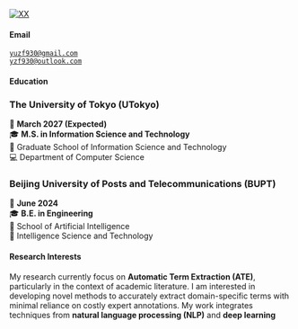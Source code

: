 [![XX](https://img.shields.io/badge/XX-github-blue?logo=github)](https://github.com//yzFFF-hub)

#### Email  
<code>yuzf930@gmail.com</code>  
<code>yzf930@outlook.com</code>

[//]: # (#### Education  )

[//]: # (**XX University**, Master of XX &#40;XX – XX&#41;  )

[//]: # (• GPA: XX/XX  )

[//]: # ()
[//]: # (**XX University**, Exchange student <br>  )

[//]: # (• As a XX, represented my college as an outstanding student for a XX exchange program.  )

[//]: # ()
[//]: # (**XX University**, Honours Bachelor of XX &#40;XX – XX&#41;  )

[//]: # (• GPA: XX/XX &#40;top XX%&#41;  )
#### Education

### The University of Tokyo (UTokyo)
📅 **March 2027 (Expected)**  
🎓 **M.S. in Information Science and Technology**  
🏫 Graduate School of Information Science and Technology  
💻 Department of Computer Science

### Beijing University of Posts and Telecommunications (BUPT)
📅 **June 2024**  
🎓 **B.E. in Engineering**  
🏫 School of Artificial Intelligence  
🤖 Intelligence Science and Technology

#### Research Interests  
My research currently focus on **Automatic Term Extraction (ATE)**, particularly in the context of academic literature. I am interested in developing novel methods to accurately extract domain-specific terms with minimal reliance on costly expert annotations. My work integrates techniques from **natural language processing (NLP)** and **deep learning**